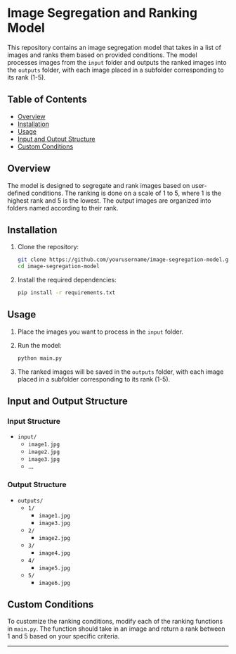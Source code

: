 # Image Segregation and Ranking Model

This repository contains an image segregation model that takes in a list of images and ranks them based on provided conditions. The model processes images from the `input` folder and outputs the ranked images into the `outputs` folder, with each image placed in a subfolder corresponding to its rank (1-5).

## Table of Contents
- [Overview](#overview)
- [Installation](#installation)
- [Usage](#usage)
- [Input and Output Structure](#input-and-output-structure)
- [Custom Conditions](#custom-conditions)

## Overview

The model is designed to segregate and rank images based on user-defined conditions. The ranking is done on a scale of 1 to 5, where 1 is the highest rank and 5 is the lowest. The output images are organized into folders named according to their rank.

## Installation

1. Clone the repository:
   ```bash
   git clone https://github.com/yourusername/image-segregation-model.git
   cd image-segregation-model
   ```

2. Install the required dependencies:
   ```bash
   pip install -r requirements.txt
   ```

## Usage

1. Place the images you want to process in the `input` folder.

2. Run the model:
   ```bash
   python main.py
   ```

3. The ranked images will be saved in the `outputs` folder, with each image placed in a subfolder corresponding to its rank (1-5).

## Input and Output Structure

### Input Structure
- `input/`
  - `image1.jpg`
  - `image2.jpg`
  - `image3.jpg`
  - ...

### Output Structure
- `outputs/`
  - `1/`
    - `image1.jpg`
    - `image3.jpg`
  - `2/`
    - `image2.jpg`
  - `3/`
    - `image4.jpg`
  - `4/`
    - `image5.jpg`
  - `5/`
    - `image6.jpg`

## Custom Conditions

To customize the ranking conditions, modify each of the ranking functions in `main.py`. The function should take in an image and return a rank between 1 and 5 based on your specific criteria.

---